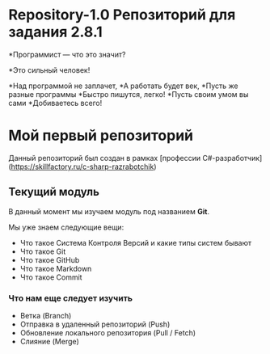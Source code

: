 # Repository-1.0 Репозиторий для задания 2.8.1

*Программист — что это значит?

*Это сильный человек!

*Над программой не заплачет,
*А работать будет век,
*Пусть же разные программы
*Быстро пишутся, легко!
*Пусть своим умом вы сами
*Добиваетесь всего!
# Мой первый репозиторий

Данный репозиторий был создан в рамках [профессии C#-разработчик] (https://skillfactory.ru/c-sharp-razrabotchik)

## Текущий модуль
В данный момент мы изучаем модуль под названием **Git**.

Мы уже знаем следующие вещи:
* Что такое Система Контроля Версий и какие типы систем бывают
* Что такое Git
* Что такое GitHub
* Что такое Markdown
* Что такое Commit 

### Что нам еще следует изучить
* Ветка (Branch)
* Отправка в удаленный репозиторий (Push)
* Обновление локального репозитория (Pull / Fetch)
* Слияние (Merge)
